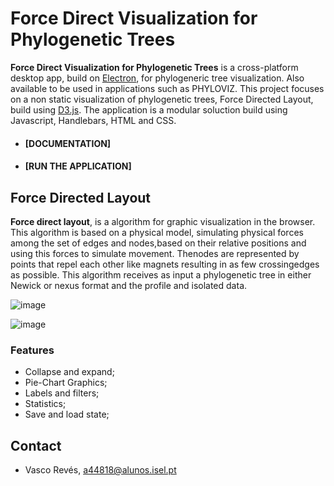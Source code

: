 # Force Direct Visualization for Phylogenetic Trees
**Force Direct Visualization for Phylogenetic Trees** is a cross-platform desktop app, build on [Electron](https://www.electronjs.org/), for phylogeneric tree visualization. Also available to be used in applications such as PHYLOVIZ.
This project focuses on a non static visualization of phylogenetic trees, Force Directed Layout, build using [D3.js](https://d3js.org/).
The application is a modular soluction build using Javascript, Handlebars, HTML and CSS.

 - #### [DOCUMENTATION]
 - #### [RUN THE APPLICATION]

## Force Directed Layout 
**Force direct layout**, is a algorithm for graphic visualization in the browser. This algorithm is based on a physical model, simulating physical forces among the set of edges and nodes,based on their relative positions and using this forces to simulate movement. Thenodes are represented by points that repel each other like magnets resulting in as few crossingedges as possible. This algorithm receives as input a phylogenetic tree in either Newick or nexus format and the profile and isolated data. 

![image](https://user-images.githubusercontent.com/47890762/128645683-5161eb4f-2203-44fa-8344-e812a9f73fb7.png)

![image](https://user-images.githubusercontent.com/47890762/128645663-7fc283dc-300c-483a-908c-caa1f92b6137.png)

### Features
- Collapse and expand;
- Pie-Chart Graphics;
- Labels and filters;
- Statistics;
- Save and load state;

## Contact
- Vasco Revés, a44818@alunos.isel.pt
